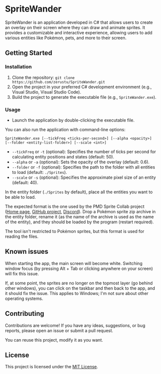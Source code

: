 # SpriteWander

SpriteWander is an application developed in C# that allows users to create an overlay on their screen where they can draw and animate sprites. It provides a customizable and interactive experience, allowing users to add various entities like Pokémon, pets, and more to their screen.

## Getting Started

### Installation

1. Clone the repository: `git clone https://github.com/zerustu/SpriteWander.git`
2. Open the project in your preferred C# development environment (e.g., Visual Studio, Visual Studio Code).
3. Build the project to generate the executable file (e.g., `SpriteWander.exe`).

### Usage

- Launch the application by double-clicking the executable file.

You can also run the application with command-line options:

```SpriteWander.exe [--tickFreq <ticks-per-second>] [--alpha <opacity>] [--folder <entity-list-folder>] [--scale <int>]```

- `--tickFreq` or `-t` (optional): Specifies the number of ticks per second for calculating entity positions and states (default: 50).
- `--alpha` or `-a` (optional): Sets the opacity of the overlay (default: 0.6).
- `--folder` or `-f` (optional): Specifies the path to the folder with all entities to load (default: `./Sprites`).
- `--scale` or `-s` (optional): Specifies the approximate pixel size of an entity (default: 40).

In the entity folder (`./Sprites` by default), place all the entities you want to be able to load.

The expected format is the one used by the PMD Sprite Collab project ([Home page](https://sprites.pmdcollab.org), [GitHub project](https://github.com/PMDCollab/SpriteCollab), [Discord](https://discord.com/invite/skytemple)). Drop a Pokémon sprite zip archive in the entity folder, rename it (as the name of the archive is used as the name of the entity), and they should be loaded by the program (restart required).

The tool isn't restricted to Pokémon sprites, but this format is used for reading the files.

## Known issues

When starting the app, the main screen will become white. Switching window focus (by pressing Alt + Tab or clicking anywhere on your screen) will fix this issue.

If, at some point, the sprites are no longer on the topmost layer (go behind other windows), you can click on the taskbar and then back to the app, and it should fix the issue. This applies to Windows; I'm not sure about other operating systems.

## Contributing

Contributions are welcome! If you have any ideas, suggestions, or bug reports, please open an issue or submit a pull request.

You can reuse this project, modify it as you want.

## License

This project is licensed under the [MIT License](LICENSE).
